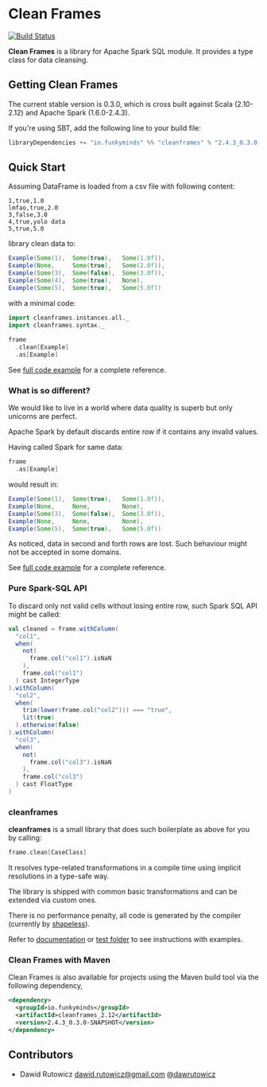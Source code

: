 
# Clean Frames

[![Build Status](https://travis-ci.org/funkyminds/cleanframes.svg?branch=master)](https://travis-ci.org/funkyminds/cleanframes)

**Clean Frames** is a library for Apache Spark SQL module. It provides a type class for data cleansing.


## Getting Clean Frames

The current stable version is 0.3.0, which is cross built against Scala (2.10-2.12) and Apache Spark (1.6.0-2.4.3).

If you're using SBT, add the following line to your build file:

```scala
libraryDependencies += "io.funkyminds" %% "cleanframes" % "2.4.3_0.3.0-SNAPSHOT"
```

## Quick Start

Assuming DataFrame is loaded from a csv file with following content:
```csv
1,true,1.0
lmfao,true,2.0
3,false,3.0
4,true,yolo data
5,true,5.0
```

library clean data to:

```scala
Example(Some(1),  Some(true),   Some(1.0f)),
Example(None,     Some(true),   Some(2.0f)),
Example(Some(3),  Some(false),  Some(3.0f)),
Example(Some(4),  Some(true),   None),
Example(Some(5),  Some(true),   Some(5.0f))
```

with a minimal code:

```scala
import cleanframes.instances.all._
import cleanframes.syntax._
  
frame
  .clean[Example]
  .as[Example]
```

See [full code example](src/it/scala/cleanframes/AutomaticDataFrameCleaningExampleTest.scala) for a complete reference.

### What is so different?

We would like to live in a world where data quality is superb but only unicorns are perfect.

Apache Spark by default discards entire row if it contains any invalid values.

Having called Spark for same data:

```scala
frame
  .as[Example]
```

would result in:

```scala
Example(Some(1),  Some(true),   Some(1.0f)),
Example(None,     None,         None),
Example(Some(3),  Some(false),  Some(3.0f)),
Example(None,     None,         None),
Example(Some(5),  Some(true),   Some(5.0f))
```

As noticed, data in second and forth rows are lost. Such behaviour might not be accepted in some domains.

See [full code example](src/it/scala/cleanframes/DefaultSparkBehaviorExampleTest.scala) for a complete reference.

### Pure Spark-SQL API

To discard only not valid cells without losing entire row, such Spark SQL API might be called: 

```scala
val cleaned = frame.withColumn(
  "col1",
  when(
    not(
      frame.col("col1").isNaN
    ),
    frame.col("col1")
  ) cast IntegerType
).withColumn(
  "col2",
  when(
    trim(lower(frame.col("col2"))) === "true",
    lit(true)
  ).otherwise(false)
).withColumn(
  "col3",
  when(
    not(
      frame.col("col3").isNaN
    ),
    frame.col("col3")
  ) cast FloatType
)
```

### cleanframes

__cleanframes__ is a small library that does such boilerplate as above for you by calling:

```scala
frame.clean[CaseClass]
```

It resolves type-related transformations in a compile time using implicit resolutions in a type-safe way.

The library is shipped with common basic transformations and can be extended via custom ones.

There is no performance penalty, all code is generated by the compiler (currently by [shapeless](https://github.com/milessabin/shapeless)).

Refer to [documentation](https://github.com/funkyminds/cleanframes/wiki) or [test folder](src/test/) to see instructions with examples. 

### Clean Frames with Maven

Clean Frames is also available for projects using the Maven build tool via the following dependency,

```xml
<dependency>
  <groupId>io.funkyminds</groupId>
  <artifactId>cleanframes_2.12</artifactId>
  <version>2.4.3_0.3.0-SNAPSHOT</version>
</dependency>
```

## Contributors

+ Dawid Rutowicz <dawid.rutowicz@gmail.com> [@dawrutowicz](https://twitter.com/dawrutowicz)